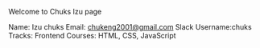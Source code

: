 Welcome to Chuks Izu page

Name: Izu chuks
Email: chukeng2001@gmail.com
Slack Username:chuks
Tracks: Frontend
Courses: HTML, CSS, JavaScript
